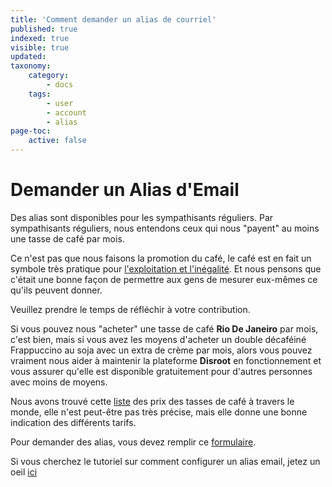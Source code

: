 ```yaml
---
title: 'Comment demander un alias de courriel'
published: true
indexed: true
visible: true
updated:
taxonomy:
    category:
        - docs
    tags:
        - user
        - account
        - alias
page-toc:
    active: false
---
```


# Demander un Alias d'Email

Des alias sont disponibles pour les sympathisants réguliers. Par sympathisants réguliers, nous entendons ceux qui nous "payent" au moins une tasse de café par mois.

Ce n'est pas que nous faisons la promotion du café, le café est en fait un symbole très pratique pour [l'exploitation et l'inégalité](http://www.foodispower.org/coffee/). Et nous pensons que c'était une bonne façon de permettre aux gens de mesurer eux-mêmes ce qu'ils peuvent donner.

Veuillez prendre le temps de réfléchir à votre contribution. 

Si vous pouvez nous "acheter" une tasse de café **Rio De Janeiro** par mois, c'est bien, mais si vous avez les moyens d'acheter un double décaféiné Frappuccino au soja avec un extra de crème par mois, alors vous pouvez vraiment nous aider à maintenir la plateforme **Disroot** en fonctionnement et vous assurer qu'elle est disponible gratuitement pour d'autres personnes avec moins de moyens.

Nous avons trouvé cette [liste](https://www.caffesociety.co.uk/blog/the-cheapest-cities-in-the-world-for-a-cup-of-coffee) des prix des tasses de café à travers le monde, elle n'est peut-être pas très précise, mais elle donne une bonne indication des différents tarifs.

Pour demander des alias, vous devez remplir ce [formulaire](https://disroot.org/fr/forms/alias-request-form).

Si vous cherchez le tutoriel sur comment configurer un alias email, jetez un oeil [ici](/tutorials/email/alias)
